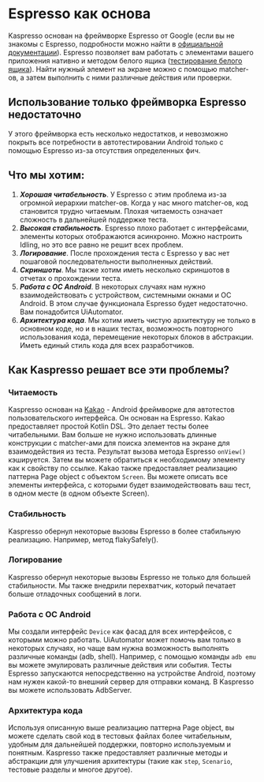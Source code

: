 # Espresso как основа

Kaspresso основан на фреймворке Espresso от Google (если вы не знакомы с Espresso, подробности можно найти в [официальной документации](https://developer.android.com/training/testing/espresso)).
Espresso позволяет вам работать с элементами вашего приложения нативно и методом белого ящика ([тестирование белого ящика](https://en.wikipedia.org/wiki/White-box_testing)). Найти нужный элемент на экране можно с помощью matcher-ов, а затем выполнить с ними различные действия или проверки.

## Использование только фреймворка Espresso недостаточно
У этого фреймворка есть несколько недостатков, и невозможно покрыть все потребности в автотестировании Android только с помощью Espresso из-за отсутствия определенных фич.

## Что мы хотим:
1. ***Хорошая читабельность***. У Espresso с этим проблема из-за огромной иерархии matcher-ов. Когда у нас много matcher-ов, код становится трудно читаемым. Плохая читаемость означает сложность в дальнейшей поддержке теста.
2. ***Высокая стабильность***. Espresso плохо работает с интерфейсами, элементы которых отображаются асинхронно. Можно настроить Idling, но это все равно не решит всех проблем.
3. ***Логирование***. После прохождения теста с Espresso у вас нет пошаговой последовательности выполненных действий.
4. ***Скриншоты***. Мы также хотим иметь несколько скриншотов в отчетах о прохождении теста.
5. ***Работа с ОС Android***. В некоторых случаях нам нужно взаимодействовать с устройством, системными окнами и ОС Android. В этом случае функционала Espresso будет недостаточно. Вам понадобится UiAutomator.
6. ***Архитектура кода***. Мы хотим иметь чистую архитектуру не только в основном коде, но и в наших тестах, возможность повторного использования кода, перемещение некоторых блоков в абстракции. Иметь единый стиль кода для всех разработчиков.

## Как Kaspresso решает все эти проблемы?
### Читаемость
Kaspresso основан на [Kakao](https://github.com/KakaoCup/Kakao) - Android фреймворке для автотестов пользовательского интерфейса. Он основан на Espresso. Kakao предоставляет простой Kotlin DSL. Это делает тесты более читабельными. Вам больше не нужно использовать длинные конструкции с matcher-ами для поиска элементов на экране для взаимодействия из теста. Результат вызова метода Espresso `onView()` кэшируется. Затем вы можете обратиться к необходимому элементу как к свойству по ссылке.
Kakao также предоставляет реализацию паттерна Page object с объектом `Screen`. Вы можете описать все элементы интерфейса, с которыми будет взаимодействовать ваш тест, в одном месте (в одном объекте Screen).

### Стабильность
Kaspresso обернул некоторые вызовы Espresso в более стабильную реализацию. Например, метод flakySafely().

### Логирование
Kaspresso обернул некоторые вызовы Espresso не только для большей стабильности. Мы также внедрили перехватчик, который печатает больше отладочных сообщений в логи.

### Работа с ОС Android
Мы создали интерфейс `Device` как фасад для всех интерфейсов, с которыми можно работать. UiAutomator может помочь вам только в некоторых случаях, но чаще вам нужна возможность выполнять различные команды (adb, shell). Например, с помощью команды `adb emu` вы можете эмулировать различные действия или события.
Тесты Espresso запускаются непосредственно на устройстве Android, поэтому нам нужен какой-то внешний сервер для отправки команд. В Kaspresso вы можете использовать AdbServer.

### Архитектура кода
Используя описанную выше реализацию паттерна Page object, вы можете сделать свой код в тестовых файлах более читабельным, удобным для дальнейшей поддержки, повторно используемым и понятным. Kaspresso также предоставляет различные методы и абстракции для улучшения архитектуры (такие как `step`, `Scenario`, тестовые разделы и многое другое).
